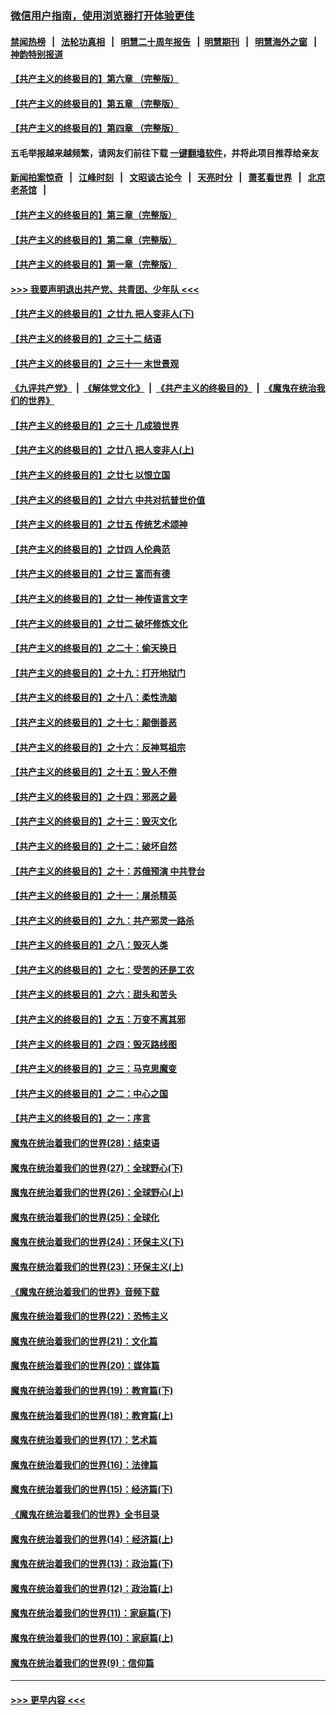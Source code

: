 ### [微信用户指南，使用浏览器打开体验更佳](https://github.com/gfw-breaker/banned-news1/blob/master/indexes/wechat-guide.md?t=0)
#### [禁闻热榜](热点新闻.md?t=0)  &nbsp;&nbsp;|&nbsp;&nbsp; [法轮功真相](https://github.com/gfw-breaker/truth/blob/master/README.md?t=0) &nbsp;&nbsp;|&nbsp;&nbsp; [明慧二十周年报告](https://github.com/gfw-breaker/mh-reports/blob/master/README.md?t=0) &nbsp;&nbsp;|&nbsp;&nbsp;[明慧期刊](https://github.com/gfw-breaker/mh-qikan) &nbsp;&nbsp;|&nbsp;&nbsp; [明慧海外之窗](https://github.com/gfw-breaker/mh-news/blob/master/README.md?t=0) &nbsp;&nbsp;|&nbsp;&nbsp; [神韵特别报道](https://github.com/gfw-breaker/mh-news/blob/master/shenyun.md?t=0)
#### [【共产主义的终极目的】第六章 （完整版）](../pages/nsc422/n11428913.md?t=02070111) 
#### [【共产主义的终极目的】第五章 （完整版）](../pages/nsc422/n11428912.md?t=02070111) 
#### [【共产主义的终极目的】第四章 （完整版）](../pages/nsc422/n11428907.md?t=02070111) 
#### 五毛举报越来越频繁，请网友们前往下载 [一键翻墙软件](https://github.com/gfw-breaker/ssr-accounts)，并将此项目推荐给亲友
#### [新闻拍案惊奇](https://github.com/gfw-breaker/banned-news1/blob/master/pages/link4.md) &nbsp;&nbsp;|&nbsp;&nbsp; [江峰时刻](https://github.com/gfw-breaker/banned-news1/blob/master/pages/link4.md) &nbsp;&nbsp;|&nbsp;&nbsp; [文昭谈古论今](https://github.com/gfw-breaker/banned-news1/blob/master/pages/link4.md) &nbsp;&nbsp;|&nbsp;&nbsp; [天亮时分](https://github.com/gfw-breaker/banned-news1/blob/master/pages/link4.md) &nbsp;&nbsp;|&nbsp;&nbsp; [萧茗看世界](https://github.com/gfw-breaker/banned-news1/blob/master/pages/link4.md) &nbsp;&nbsp;|&nbsp;&nbsp; [北京老茶馆](https://github.com/gfw-breaker/banned-news1/blob/master/pages/link4.md) &nbsp;&nbsp;|&nbsp;&nbsp; 
#### [【共产主义的终极目的】第三章（完整版）](../pages/nsc422/n11428848.md?t=02070111) 
#### [【共产主义的终极目的】第二章（完整版）](../pages/nsc422/n11428831.md?t=02070111) 
#### [【共产主义的终极目的】第一章（完整版）](../pages/nsc422/n11417651.md?t=02070111) 
#### [>>> 我要声明退出共产党、共青团、少年队 <<<](https://github.com/begood0513/goodnews/blob/master/quit/letter.md) 
#### [【共产主义的终极目的】之廿九 把人变非人(下)](../pages/nsc422/n11344140.md?t=02070111) 
#### [【共产主义的终极目的】之三十二 结语](../pages/nsc422/n11360535.md?t=02070111) 
#### [【共产主义的终极目的】之三十一 末世景观](../pages/nsc422/n11351129.md?t=02070111) 
#### [《九评共产党》](https://github.com/begood0513/9ping.md/blob/master/README.md) &nbsp;|&nbsp; [《解体党文化》](../../../../jtdwh.md/blob/master/README.md)  &nbsp;|&nbsp; [《共产主义的终极目的》](../../../../gczydzjmd.md/blob/master/README.md) &nbsp;|&nbsp; [《魔鬼在统治我们的世界》](../../../../mgztzwmdsj.md/blob/master/README.md) 
#### [【共产主义的终极目的】之三十 几成狼世界](../pages/nsc422/n11348280.md?t=02070111) 
#### [【共产主义的终极目的】之廿八 把人变非人(上)](../pages/nsc422/n11340492.md?t=02070111) 
#### [【共产主义的终极目的】之廿七 以恨立国](../pages/nsc422/n11336944.md?t=02070111) 
#### [【共产主义的终极目的】之廿六 中共对抗普世价值](../pages/nsc422/n11324785.md?t=02070111) 
#### [【共产主义的终极目的】之廿五 传统艺术颂神](../pages/nsc422/n11296396.md?t=02070111) 
#### [【共产主义的终极目的】之廿四 人伦典范](../pages/nsc422/n11296397.md?t=02070111) 
#### [【共产主义的终极目的】之廿三 富而有德](../pages/nsc422/n11283598.md?t=02070111) 
#### [【共产主义的终极目的】之廿一 神传语言文字](../pages/nsc422/n11263265.md?t=02070111) 
#### [【共产主义的终极目的】之廿二 破坏修炼文化](../pages/nsc422/n11245728.md?t=02070111) 
#### [【共产主义的终极目的】之二十：偷天换日](../pages/nsc422/n11238846.md?t=02070111) 
#### [【共产主义的终极目的】之十九：打开地狱门](../pages/nsc422/n11206376.md?t=02070111) 
#### [【共产主义的终极目的】之十八：柔性洗脑](../pages/nsc422/n11199994.md?t=02070111) 
#### [【共产主义的终极目的】之十七：颠倒善恶](../pages/nsc422/n11179782.md?t=02070111) 
#### [【共产主义的终极目的】之十六：反神骂祖宗](../pages/nsc422/n11166798.md?t=02070111) 
#### [【共产主义的终极目的】之十五：毁人不倦](../pages/nsc422/n11166792.md?t=02070111) 
#### [【共产主义的终极目的】之十四：邪恶之最](../pages/nsc422/n11150249.md?t=02070111) 
#### [【共产主义的终极目的】之十三：毁灭文化](../pages/nsc422/n11135227.md?t=02070111) 
#### [【共产主义的终极目的】之十二：破坏自然](../pages/nsc422/n11135214.md?t=02070111) 
#### [【共产主义的终极目的】之十：苏俄预演 中共登台](../pages/nsc422/n11118424.md?t=02070111) 
#### [【共产主义的终极目的】之十一：屠杀精英](../pages/nsc422/n11118442.md?t=02070111) 
#### [【共产主义的终极目的】之九：共产邪灵一路杀](../pages/nsc422/n11114139.md?t=02070111) 
#### [【共产主义的终极目的】之八：毁灭人类](../pages/nsc422/n11108503.md?t=02070111) 
#### [【共产主义的终极目的】之七：受苦的还是工农](../pages/nsc422/n11101809.md?t=02070111) 
#### [【共产主义的终极目的】之六：甜头和苦头](../pages/nsc422/n11096971.md?t=02070111) 
#### [【共产主义的终极目的】之五：万变不离其邪](../pages/nsc422/n11091285.md?t=02070111) 
#### [【共产主义的终极目的】之四：毁灭路线图](../pages/nsc422/n11086284.md?t=02070111) 
#### [【共产主义的终极目的】之三：马克思魔变](../pages/nsc422/n11061941.md?t=02070111) 
#### [【共产主义的终极目的】之二：中心之国](../pages/nsc422/n11047728.md?t=02070111) 
#### [【共产主义的终极目的】之一：序言](../pages/nsc422/n11086077.md?t=02070111) 
#### [魔鬼在统治着我们的世界(28)：结束语](../pages/nsc422/n10936246.md?t=02070111) 
#### [魔鬼在统治着我们的世界(27)：全球野心(下)](../pages/nsc422/n10928319.md?t=02070111) 
#### [魔鬼在统治着我们的世界(26)：全球野心(上)](../pages/nsc422/n10900318.md?t=02070111) 
#### [魔鬼在统治着我们的世界(25)：全球化](../pages/nsc422/n10788205.md?t=02070111) 
#### [魔鬼在统治着我们的世界(24)：环保主义(下)](../pages/nsc422/n10695307.md?t=02070111) 
#### [魔鬼在统治着我们的世界(23)：环保主义(上)](../pages/nsc422/n10688613.md?t=02070111) 
#### [《魔鬼在统治着我们的世界》音频下载](../pages/nsc422/n10635553.md?t=02070111) 
#### [魔鬼在统治着我们的世界(22)：恐怖主义](../pages/nsc422/n10614727.md?t=02070111) 
#### [魔鬼在统治着我们的世界(21)：文化篇](../pages/nsc422/n10597706.md?t=02070111) 
#### [魔鬼在统治着我们的世界(20)：媒体篇](../pages/nsc422/n10586579.md?t=02070111) 
#### [魔鬼在统治着我们的世界(19)：教育篇(下)](../pages/nsc422/n10564808.md?t=02070111) 
#### [魔鬼在统治着我们的世界(18)：教育篇(上)](../pages/nsc422/n10526970.md?t=02070111) 
#### [魔鬼在统治着我们的世界(17)：艺术篇](../pages/nsc422/n10499093.md?t=02070111) 
#### [魔鬼在统治着我们的世界(16)：法律篇](../pages/nsc422/n10485969.md?t=02070111) 
#### [魔鬼在统治着我们的世界(15)：经济篇(下)](../pages/nsc422/n10469975.md?t=02070111) 
#### [《魔鬼在统治着我们的世界》全书目录](../pages/nsc422/n10464261.md?t=02070111) 
#### [魔鬼在统治着我们的世界(14)：经济篇(上)](../pages/nsc422/n10457370.md?t=02070111) 
#### [魔鬼在统治着我们的世界(13)：政治篇(下)](../pages/nsc422/n10448270.md?t=02070111) 
#### [魔鬼在统治着我们的世界(12)：政治篇(上)](../pages/nsc422/n10444576.md?t=02070111) 
#### [魔鬼在统治着我们的世界(11)：家庭篇(下)](../pages/nsc422/n10440961.md?t=02070111) 
#### [魔鬼在统治着我们的世界(10)：家庭篇(上)](../pages/nsc422/n10435448.md?t=02070111) 
#### [魔鬼在统治着我们的世界(9)：信仰篇](../pages/nsc422/n10432159.md?t=02070111) 

----
#### [ >>> 更早内容 <<< ](../indexes/nsc422-earlier.md)

